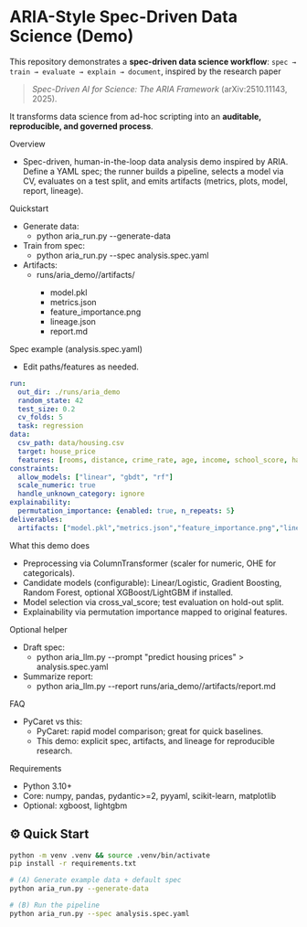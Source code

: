 # ARIA-Style Spec-Driven Data Science (Demo)

This repository demonstrates a **spec-driven data science workflow**:
`spec → train → evaluate → explain → document`,
inspired by the research paper  
> *Spec-Driven AI for Science: The ARIA Framework* (arXiv:2510.11143, 2025).

It transforms data science from ad-hoc scripting into an **auditable, reproducible, and governed process**.

Overview
- Spec-driven, human-in-the-loop data analysis demo inspired by ARIA. Define a YAML spec; the runner builds a pipeline, selects a model via CV, evaluates on a test split, and emits artifacts (metrics, plots, model, report, lineage).

Quickstart
- Generate data:
  - python aria_run.py --generate-data
- Train from spec:
  - python aria_run.py --spec analysis.spec.yaml
- Artifacts:
  - runs/aria_demo/<timestamp>/artifacts/
    - model.pkl
    - metrics.json
    - feature_importance.png
    - lineage.json
    - report.md

Spec example (analysis.spec.yaml)
- Edit paths/features as needed.
```yaml
run:
  out_dir: ./runs/aria_demo
  random_state: 42
  test_size: 0.2
  cv_folds: 5
  task: regression
data:
  csv_path: data/housing.csv
  target: house_price
  features: [rooms, distance, crime_rate, age, income, school_score, has_park, near_subway, city]
constraints:
  allow_models: ["linear", "gbdt", "rf"]
  scale_numeric: true
  handle_unknown_category: ignore
explainability:
  permutation_importance: {enabled: true, n_repeats: 5}
deliverables:
  artifacts: ["model.pkl","metrics.json","feature_importance.png","lineage.json","report.md"]
```

What this demo does
- Preprocessing via ColumnTransformer (scaler for numeric, OHE for categoricals).
- Candidate models (configurable): Linear/Logistic, Gradient Boosting, Random Forest, optional XGBoost/LightGBM if installed.
- Model selection via cross_val_score; test evaluation on hold-out split.
- Explainability via permutation importance mapped to original features.

Optional helper
- Draft spec:
  - python aria_llm.py --prompt "predict housing prices" > analysis.spec.yaml
- Summarize report:
  - python aria_llm.py --report runs/aria_demo/<timestamp>/artifacts/report.md

FAQ
- PyCaret vs this:
  - PyCaret: rapid model comparison; great for quick baselines.
  - This demo: explicit spec, artifacts, and lineage for reproducible research.

Requirements
- Python 3.10+
- Core: numpy, pandas, pydantic>=2, pyyaml, scikit-learn, matplotlib
- Optional: xgboost, lightgbm


## ⚙️ Quick Start

```bash
python -m venv .venv && source .venv/bin/activate
pip install -r requirements.txt

# (A) Generate example data + default spec
python aria_run.py --generate-data

# (B) Run the pipeline
python aria_run.py --spec analysis.spec.yaml